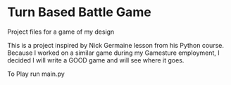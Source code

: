# Turn Based Battle Game
 Project files for a game of my design
 
 This is a project inspired by Nick Germaine lesson from his Python course. Because I worked on a similar game during my Gamesture employment, I decided I will write a GOOD game and will see where it goes.

To Play run main.py

